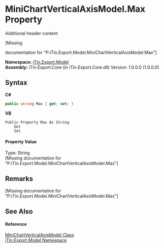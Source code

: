 # MiniChartVerticalAxisModel.Max Property 
Additional header content 

\[Missing <summary> documentation for "P:iTin.Export.Model.MiniChartVerticalAxisModel.Max"\]

**Namespace:**&nbsp;<a href="N_iTin_Export_Model">iTin.Export.Model</a><br />**Assembly:**&nbsp;iTin.Export.Core (in iTin.Export.Core.dll) Version: 1.0.0.0 (1.0.0.0)

## Syntax

**C#**<br />
``` C#
public string Max { get; set; }
```

**VB**<br />
``` VB
Public Property Max As String
	Get
	Set
```


#### Property Value
Type: String<br />\[Missing <value> documentation for "P:iTin.Export.Model.MiniChartVerticalAxisModel.Max"\]

## Remarks
\[Missing <remarks> documentation for "P:iTin.Export.Model.MiniChartVerticalAxisModel.Max"\]

## See Also


#### Reference
<a href="T_iTin_Export_Model_MiniChartVerticalAxisModel">MiniChartVerticalAxisModel Class</a><br /><a href="N_iTin_Export_Model">iTin.Export.Model Namespace</a><br />